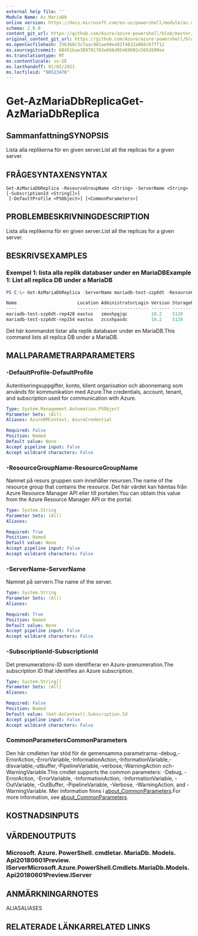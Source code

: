 ```yaml
---
external help file: ''
Module Name: Az.MariaDb
online version: https://docs.microsoft.com/en-us/powershell/module/az.mariadb/get-azmariadbreplica
schema: 2.0.0
content_git_url: https://github.com/Azure/azure-powershell/blob/master/src/MariaDb/help/Get-AzMariaDbReplica.md
original_content_git_url: https://github.com/Azure/azure-powershell/blob/master/src/MariaDb/help/Get-AzMariaDbReplica.md
ms.openlocfilehash: 336360c3c7aac901ae90ea02f4832a066c6fff12
ms.sourcegitcommit: 68451baa389791703e666d95469602c5652609ee
ms.translationtype: MT
ms.contentlocale: sv-SE
ms.lasthandoff: 01/05/2021
ms.locfileid: "98523476"
---
```

# <span data-ttu-id="d09e5-101">Get-AzMariaDbReplica</span><span class="sxs-lookup"><span data-stu-id="d09e5-101">Get-AzMariaDbReplica</span></span>

## <span data-ttu-id="d09e5-102">Sammanfattning</span><span class="sxs-lookup"><span data-stu-id="d09e5-102">SYNOPSIS</span></span>
<span data-ttu-id="d09e5-103">Lista alla replikerna för en given server.</span><span class="sxs-lookup"><span data-stu-id="d09e5-103">List all the replicas for a given server.</span></span>

## <span data-ttu-id="d09e5-104">FRÅGESYNTAXEN</span><span class="sxs-lookup"><span data-stu-id="d09e5-104">SYNTAX</span></span>

```
Get-AzMariaDbReplica -ResourceGroupName <String> -ServerName <String> [-SubscriptionId <String[]>]
 [-DefaultProfile <PSObject>] [<CommonParameters>]
```

## <span data-ttu-id="d09e5-105">PROBLEMBESKRIVNING</span><span class="sxs-lookup"><span data-stu-id="d09e5-105">DESCRIPTION</span></span>
<span data-ttu-id="d09e5-106">Lista alla replikerna för en given server.</span><span class="sxs-lookup"><span data-stu-id="d09e5-106">List all the replicas for a given server.</span></span>

## <span data-ttu-id="d09e5-107">BESKRIVS</span><span class="sxs-lookup"><span data-stu-id="d09e5-107">EXAMPLES</span></span>

### <span data-ttu-id="d09e5-108">Exempel 1: lista alla replik databaser under en MariaDB</span><span class="sxs-lookup"><span data-stu-id="d09e5-108">Example 1: List all replica DB under a MariaDB</span></span>
```powershell
PS C:\> Get-AzMariaDbReplica -ServerName mariadb-test-szp6dt -ResourceGroupName mariadb-test-qu5ov0

Name                       Location AdministratorLogin Version StorageProfileStorageMb SkuName   SkuTier        SslEnforcement
----                       -------- ------------------ ------- ----------------------- -------   -------        --------------
mariadb-test-szp6dt-rep428 eastus   zmoxhpgjqc         10.2    5120                    GP_Gen5_4 GeneralPurpose Enabled
mariadb-test-szp6dt-rep154 eastus   zcsxhpasdc         10.2    5120                    GP_Gen5_4 GeneralPurpose Enabled
```

<span data-ttu-id="d09e5-109">Det här kommandot listar alla replik databaser under en MariaDB.</span><span class="sxs-lookup"><span data-stu-id="d09e5-109">This command lists all replica DB under a MariaDB.</span></span>

## <span data-ttu-id="d09e5-110">MALLPARAMETRAR</span><span class="sxs-lookup"><span data-stu-id="d09e5-110">PARAMETERS</span></span>

### <span data-ttu-id="d09e5-111">-DefaultProfile</span><span class="sxs-lookup"><span data-stu-id="d09e5-111">-DefaultProfile</span></span>
<span data-ttu-id="d09e5-112">Autentiseringsuppgifter, konto, klient organisation och abonnemang som används för kommunikation med Azure.</span><span class="sxs-lookup"><span data-stu-id="d09e5-112">The credentials, account, tenant, and subscription used for communication with Azure.</span></span>

```yaml
Type: System.Management.Automation.PSObject
Parameter Sets: (All)
Aliases: AzureRMContext, AzureCredential

Required: False
Position: Named
Default value: None
Accept pipeline input: False
Accept wildcard characters: False
```

### <span data-ttu-id="d09e5-113">-ResourceGroupName</span><span class="sxs-lookup"><span data-stu-id="d09e5-113">-ResourceGroupName</span></span>
<span data-ttu-id="d09e5-114">Namnet på resurs gruppen som innehåller resursen.</span><span class="sxs-lookup"><span data-stu-id="d09e5-114">The name of the resource group that contains the resource.</span></span>
<span data-ttu-id="d09e5-115">Det här värdet kan hämtas från Azure Resource Manager API eller till portalen.</span><span class="sxs-lookup"><span data-stu-id="d09e5-115">You can obtain this value from the Azure Resource Manager API or the portal.</span></span>

```yaml
Type: System.String
Parameter Sets: (All)
Aliases:

Required: True
Position: Named
Default value: None
Accept pipeline input: False
Accept wildcard characters: False
```

### <span data-ttu-id="d09e5-116">-ServerName</span><span class="sxs-lookup"><span data-stu-id="d09e5-116">-ServerName</span></span>
<span data-ttu-id="d09e5-117">Namnet på servern.</span><span class="sxs-lookup"><span data-stu-id="d09e5-117">The name of the server.</span></span>

```yaml
Type: System.String
Parameter Sets: (All)
Aliases:

Required: True
Position: Named
Default value: None
Accept pipeline input: False
Accept wildcard characters: False
```

### <span data-ttu-id="d09e5-118">-SubscriptionId</span><span class="sxs-lookup"><span data-stu-id="d09e5-118">-SubscriptionId</span></span>
<span data-ttu-id="d09e5-119">Det prenumerations-ID som identifierar en Azure-prenumeration.</span><span class="sxs-lookup"><span data-stu-id="d09e5-119">The subscription ID that identifies an Azure subscription.</span></span>

```yaml
Type: System.String[]
Parameter Sets: (All)
Aliases:

Required: False
Position: Named
Default value: (Get-AzContext).Subscription.Id
Accept pipeline input: False
Accept wildcard characters: False
```

### <span data-ttu-id="d09e5-120">CommonParameters</span><span class="sxs-lookup"><span data-stu-id="d09e5-120">CommonParameters</span></span>
<span data-ttu-id="d09e5-121">Den här cmdleten har stöd för de gemensamma parametrarna:-debug,-ErrorAction,-ErrorVariable,-InformationAction,-InformationVariable,-disvariable,-utbuffer,-PipelineVariable,-verbose,-WarningAction och-WarningVariable.</span><span class="sxs-lookup"><span data-stu-id="d09e5-121">This cmdlet supports the common parameters: -Debug, -ErrorAction, -ErrorVariable, -InformationAction, -InformationVariable, -OutVariable, -OutBuffer, -PipelineVariable, -Verbose, -WarningAction, and -WarningVariable.</span></span> <span data-ttu-id="d09e5-122">Mer information finns i [about_CommonParameters](http://go.microsoft.com/fwlink/?LinkID=113216).</span><span class="sxs-lookup"><span data-stu-id="d09e5-122">For more information, see [about_CommonParameters](http://go.microsoft.com/fwlink/?LinkID=113216).</span></span>

## <span data-ttu-id="d09e5-123">KOSTNADS</span><span class="sxs-lookup"><span data-stu-id="d09e5-123">INPUTS</span></span>

## <span data-ttu-id="d09e5-124">VÄRDEN</span><span class="sxs-lookup"><span data-stu-id="d09e5-124">OUTPUTS</span></span>

### <span data-ttu-id="d09e5-125">Microsoft. Azure. PowerShell. cmdletar. MariaDb. Models. Api20180601Preview. IServer</span><span class="sxs-lookup"><span data-stu-id="d09e5-125">Microsoft.Azure.PowerShell.Cmdlets.MariaDb.Models.Api20180601Preview.IServer</span></span>

## <span data-ttu-id="d09e5-126">ANMÄRKNINGAR</span><span class="sxs-lookup"><span data-stu-id="d09e5-126">NOTES</span></span>

<span data-ttu-id="d09e5-127">ALIAS</span><span class="sxs-lookup"><span data-stu-id="d09e5-127">ALIASES</span></span>

## <span data-ttu-id="d09e5-128">RELATERADE LÄNKAR</span><span class="sxs-lookup"><span data-stu-id="d09e5-128">RELATED LINKS</span></span>

